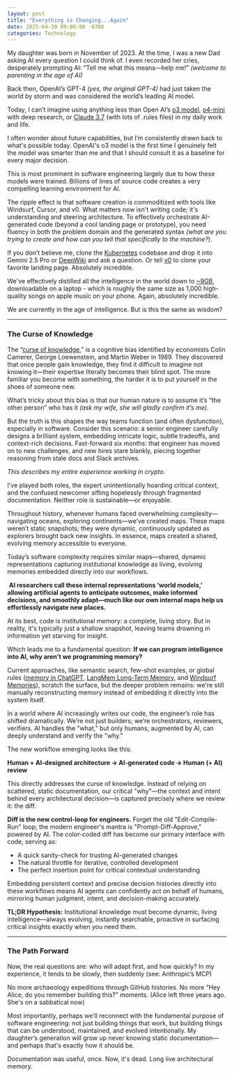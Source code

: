 ```yaml
---
layout: post
title: "Everything is Changing...Again"
date: 2025-04-30 09:00:00 -0700
categories: Technology
---
```


My daughter was born in November of 2023. At the time, I was a new Dad asking AI every question I could think of. I even recorded her cries, desperately prompting AI: “Tell me what this means—help me!” *(welcome to parenting in the age of AI)*

Back then, OpenAI’s GPT-4 *(yes, the original GPT-4)* had just taken the world by storm and was considered the world’s leading AI model.

Today, I can’t imagine using anything less than Open AI’s [o3 model](https://openai.com/index/introducing-o3-and-o4-mini/), [o4-mini](https://openai.com/index/introducing-o3-and-o4-mini/) with deep research, or [Claude 3.7](https://www.anthropic.com/news/claude-3-7-sonnet) (with lots of .rules files) in my daily work and life.

I often wonder about future capabilities, but I’m consistently drawn back to what's possible today. OpenAI's o3 model is the first time I genuinely felt the model was smarter than me and that I should consult it as a baseline for every major decision.

This is most prominent in software engineering largely due to how these models were trained. Billions of lines of source code creates a very compelling learning environment for AI.

The ripple effect is that software creation is commoditized with tools like Windsurf, Cursor, and v0. What matters now isn't writing code; it's understanding and steering architecture. To effectively orchestrate AI-generated code (beyond a cool landing page or prototype), you need fluency in both the problem domain and the generated syntax *(what are you trying to create and how can you tell that specifically to the machine?*).

If you don’t believe me, clone the [Kubernetes](https://github.com/kubernetes/kubernetes) codebase and drop it into Gemini 2.5 Pro or [DeepWiki](https://deepwiki.com/) and ask a question. Or tell [v0](https://v0.dev/) to clone your favorite landing page. Absolutely incredible.

We've effectively distilled all the intelligence in the world down to [~9GB](https://huggingface.co/Qwen/Qwen3-14B), downloadable on a laptop - which is roughly the same size as 1,000 high-quality songs on apple music on your phone. Again, absolutely incredible.

We are currently in the age of intelligence. But is this the same as wisdom?

---

### The Curse of Knowledge

The “[curse of knowledge](https://www.cmu.edu/dietrich/sds/docs/loewenstein/CurseknowledgeEconSet.pdf),” is a cognitive bias identified by economists Colin Camerer, George Loewenstein, and Martin Weber in 1989. They discovered that once people gain knowledge, they find it difficult to imagine not knowing it—their expertise literally becomes their blind spot. The more familiar you become with something, the harder it is to put yourself in the shoes of someone new.

What’s tricky about this bias is that our human nature is to assume it’s “the other person” who has it *(ask my wife, she will gladly confirm it’s me).*

But the truth is this shapes the way teams function (and often dysfunction), especially in software. Consider this scenario: a senior engineer carefully designs a brilliant system, embedding intricate logic, subtle tradeoffs, and context-rich decisions. Fast-forward six months: that engineer has moved on to new challenges, and new hires stare blankly, piecing together reasoning from stale docs and Slack archives.

*This describes my entire experience working in crypto.*

I’ve played both roles, the expert unintentionally hoarding critical context, and the confused newcomer sifting hopelessly through fragmented documentation. Neither role is sustainable—or enjoyable.

Throughout history, whenever humans faced overwhelming complexity—navigating oceans, exploring continents—we’ve created maps. These maps weren’t static snapshots; they were dynamic, continuously updated as explorers brought back new insights. In essence, maps created a shared, evolving memory accessible to everyone.

Today’s software complexity requires similar maps—shared, dynamic representations capturing institutional knowledge as living, evolving memories embedded directly into our workflows.

 **AI researchers call these internal representations ‘world models,’ allowing artificial agents to anticipate outcomes, make informed decisions, and smoothly adapt—much like our own internal maps help us effortlessly navigate new places.**

At its best, code is institutional memory: a complete, living story. But in reality, it's typically just a shallow snapshot, leaving teams drowning in information yet starving for insight.

Which leads me to a fundamental question: **If we can program intelligence into AI, why aren't we programming memory?**

Current approaches, like semantic search, few-shot examples, or global rules ([memory in ChatGPT,](https://help.openai.com/en/articles/8590148-memory-faq) [LangMem Long-Term Memory](https://blog.langchain.dev/langmem-sdk-launch/), and [Windsurf Memories](https://docs.windsurf.com/windsurf/memories)), scratch the surface, but the deeper problem remains: we're still manually reconstructing memory instead of embedding it directly into the system itself.

In a world where AI increasingly writes our code, the engineer’s role has shifted dramatically. We’re not just builders; we’re orchestrators, reviewers, verifiers. AI handles the "what," but only humans, augmented by AI, can deeply understand and verify the "why."

The new workflow emerging looks like this:

**Human + AI-designed architecture → AI-generated code → Human (+ AI) review**

This directly addresses the curse of knowledge. Instead of relying on scattered, static documentation, our critical "why"—the context and intent behind every architectural decision—is captured precisely where we review it: the diff.

**Diff is the new control-loop for engineers.** Forget the old "Edit-Compile-Run" loop; the modern engineer's mantra is "Prompt-Diff-Approve," powered by AI. The color-coded diff has become our primary interface with code, serving as:

- A quick sanity-check for trusting AI-generated changes
- The natural throttle for iterative, controlled development
- The perfect insertion point for critical contextual understanding

Embedding persistent context and precise decision histories directly into these workflows means AI agents can confidently act on behalf of humans, mirroring human judgment, intent, and decision-making accurately.

**TL;DR Hypothesis:** Institutional knowledge must become dynamic, living intelligence—always evolving, instantly searchable, proactive in surfacing critical insights exactly when you need them.

---

### The Path Forward

Now, the real questions are: who will adapt first, and how quickly? In my experience, it tends to be slowly, then suddenly (see: Anthropic’s MCP)

No more archaeology expeditions through GitHub histories. No more “Hey Alice, do you remember building this?” moments. (Alice left three years ago. She's on a sabbatical now)

Most importantly, perhaps we’ll reconnect with the fundamental purpose of software engineering: not just building things that work, but building things that can be understood, maintained, and evolved intentionally. My daughter’s generation will grow up never knowing static documentation—and perhaps that's exactly how it should be.

Documentation was useful, once. Now, it's dead. Long live architectural memory.
